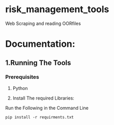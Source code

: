 # risk_management_tools
Web Scraping and reading OORfiles

# Documentation:

## 1.Running The Tools
### Prerequisites

1. Python 

2. Install The required Libraries:  
  
Run the Following in the Command Line 
``` 
pip install -r requirments.txt
```

